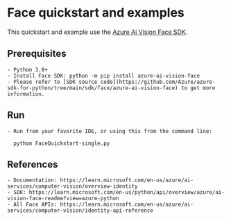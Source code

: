 # Face quickstart and examples

This quickstart and example use the [Azure Ai Vision Face SDK](https://learn.microsoft.com/en-us/python/api/overview/azure/ai-vision-face-readme?view=azure-python).

## Prerequisites
    - Python 3.8+
    - Install Face SDK: python -m pip install azure-ai-vision-face
    - Please refer to [SDK source code](https://github.com/Azure/azure-sdk-for-python/tree/main/sdk/face/azure-ai-vision-face) to get more information.

## Run
    - Run from your favorite IDE, or using this from the command line:

      python FaceQuickstart-single.py

## References
    - Documentation: https://learn.microsoft.com/en-us/azure/ai-services/computer-vision/overview-identity
    - SDK: https://learn.microsoft.com/en-us/python/api/overview/azure/ai-vision-face-readme?view=azure-python
    - All Face APIs: https://learn.microsoft.com/en-us/azure/ai-services/computer-vision/identity-api-reference
